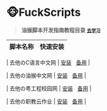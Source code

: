 # 🐵FuckScripts

> **油猴脚本开发指南教程目录**&nbsp;[**`去学习`**](https://bbs.tampermonkey.net.cn/thread-184-1-1.html)

| 脚本名称 | 快速安装 |
|:---:|:---:|

| 去他のC语言中文网 | [安装](https://greasyfork.org/scripts/440184-%E5%8E%BB%E4%BB%96%E3%81%AEc%E8%AF%AD%E8%A8%80%E4%B8%AD%E6%96%87%E7%BD%91/code/%E5%8E%BB%E4%BB%96%E3%81%AEC%E8%AF%AD%E8%A8%80%E4%B8%AD%E6%96%87%E7%BD%91.user.js)&nbsp;&nbsp;&nbsp;[备用](https://scriptcat.org/scripts/code/230/%E5%8E%BB%E4%BB%96%E3%81%AEC%E8%AF%AD%E8%A8%80%E4%B8%AD%E6%96%87%E7%BD%91.user.js) |

| 去他の油猴中文网 | [安装](https://greasyfork.org/scripts/440185-%E5%8E%BB%E4%BB%96%E3%81%AE%E6%B2%B9%E7%8C%B4%E4%B8%AD%E6%96%87%E7%BD%91/code/%E5%8E%BB%E4%BB%96%E3%81%AE%E6%B2%B9%E7%8C%B4%E4%B8%AD%E6%96%87%E7%BD%91.user.js)&nbsp;&nbsp;&nbsp;[备用](https://scriptcat.org/scripts/code/473/%E5%8E%BB%E4%BB%96%E3%81%AE%E6%B2%B9%E7%8C%B4%E4%B8%AD%E6%96%87%E7%BD%91.user.js) |

| 去他の粤工程校园网 | [安装](https://greasyfork.org/scripts/442147-%E5%8E%BB%E4%BB%96%E3%81%AE%E7%B2%A4%E5%B7%A5%E7%A8%8B%E6%A0%A1%E5%9B%AD%E7%BD%91/code/%E5%8E%BB%E4%BB%96%E3%81%AE%E7%B2%A4%E5%B7%A5%E7%A8%8B%E6%A0%A1%E5%9B%AD%E7%BD%91.user.js)&nbsp;&nbsp;&nbsp;[备用](https://scriptcat.org/scripts/code/475/%E5%8E%BB%E4%BB%96%E3%81%AE%E7%B2%A4%E5%B7%A5%E7%A8%8B%E6%A0%A1%E5%9B%AD%E7%BD%91.user.js) |

| 去他の职教云作业 | [安装](https://greasyfork.org/scripts/445946-%E5%8E%BB%E4%BB%96%E3%81%AE%E8%81%8C%E6%95%99%E4%BA%91%E4%BD%9C%E4%B8%9A/code/%E5%8E%BB%E4%BB%96%E3%81%AE%E8%81%8C%E6%95%99%E4%BA%91%E4%BD%9C%E4%B8%9A.user.js)&nbsp;&nbsp;&nbsp;[备用](https://scriptcat.org/scripts/code/474/%E5%8E%BB%E4%BB%96%E3%81%AE%E8%81%8C%E6%95%99%E4%BA%91%E4%BD%9C%E4%B8%9A.user.js) |
